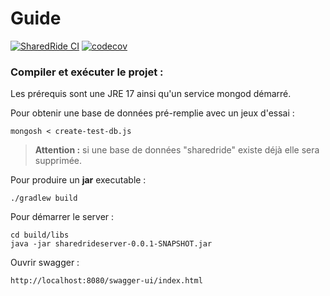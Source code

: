 # Guide

[![SharedRide CI](https://github.com/thomask7b/sharedrideserver/actions/workflows/github-ci.yml/badge.svg)](https://github.com/thomask7b/sharedrideserver/actions/workflows/github-ci.yml)
[![codecov](https://codecov.io/gh/thomask7b/sharedrideserver/branch/master/graph/badge.svg)](https://codecov.io/gh/thomask7b/sharedrideserver)

### Compiler et exécuter le projet :

Les prérequis sont une JRE 17 ainsi qu'un service mongod démarré.

Pour obtenir une base de données pré-remplie avec un jeux d'essai :

```
mongosh < create-test-db.js
```

> **Attention :** si une base de données "sharedride" existe déjà elle sera supprimée.

Pour produire un **jar** executable :

```
./gradlew build
```

Pour démarrer le server :

```
cd build/libs
java -jar sharedrideserver-0.0.1-SNAPSHOT.jar 
```

Ouvrir swagger :

```
http://localhost:8080/swagger-ui/index.html
```